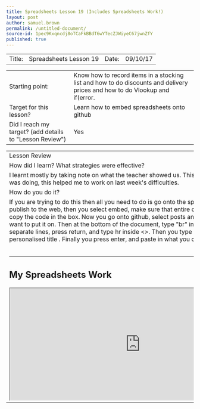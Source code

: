 ```yaml
---
title: Spreadsheets Lesson 19 (Includes Spreadsheets Work!)
layout: post
author: samuel.brown
permalink: /untitled-document/
source-id: 1pec9Kxqncdj8oTCaFkBBdT6wYTecZJWiyeC67jwnZfY
published: true
---
```

<table>
  <tr>
    <td>Title:</td>
    <td>Spreadsheets Lesson 19</td>
    <td>Date:</td>
    <td>09/10/17</td>
  </tr>
</table>


<table>
  <tr>
    <td>Starting point:</td>
    <td>Know how to record items in a stocking list and how to do discounts and delivery prices and how to do Vlookup and if(error.</td>
  </tr>
  <tr>
    <td>Target for this lesson?</td>
    <td>Learn how to embed spreadsheets onto github</td>
  </tr>
  <tr>
    <td> Did I reach my target? 
(add details to "Lesson Review")</td>
    <td>Yes</td>
  </tr>
</table>


<table>
  <tr>
    <td>Lesson Review</td>
  </tr>
  <tr>
    <td>How did I learn? What strategies were effective? </td>
  </tr>
  <tr>
    <td>I learnt mostly by taking note on what the teacher showed us. This meant that I knew what I was doing, this helped me to work on last week's difficulties.</td>
  </tr>
  <tr>
    <td>How do you do it?</td>
  </tr>
  <tr>
    <td>If you are trying to do this then all you need to do is go onto the spreadsheet. Press file, publish to the web, then you select embed, make sure that entire document is selected, then copy the code in the box. Now you go onto github, select posts and choose the post you want to put it on. Then at the bottom of the document, type "br" inside <>   twice on 2 separate lines, press return, and type hr inside <>. Then you type <H two>, type in your own personalised title </H two>. Finally you press enter, and paste in what you copied earlier. 

<br>
<br>
<hr>

<h2> My Spreadsheets Work</h2>

<iframe width= '700' height= '300' frameborder= '10' 
src="https://docs.google.com/spreadsheets/d/e/2PACX-1vR7YkAHcfmo0hH6SLXx9jEm3HkZrq28f2KV37oekoqkpv1Kk-nLg52HYmSW-YkrkhecUgeUEORnNNua/pubhtml?widget=true&amp;headers=false"></iframe>






